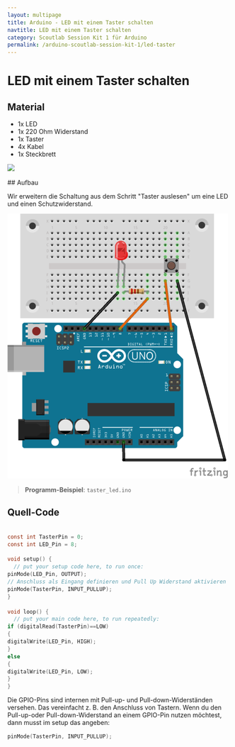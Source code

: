 ```yaml
---
layout: multipage
title: Arduino - LED mit einem Taster schalten
navtitle: LED mit einem Taster schalten
category: Scoutlab Session Kit 1 für Arduino
permalink: /arduino-scoutlab-session-kit-1/led-taster
---
```

# LED mit einem Taster schalten

## Material
* 1x LED
* 1x 220 Ohm Widerstand
* 1x Taster
* 4x Kabel
* 1x Steckbrett

![](images/material_taster_led_arduino.png)
<div style="page-break-after: always;"></div>
## Aufbau

Wir erweitern die Schaltung aus dem Schritt "Taster auslesen" um eine LED und einen Schutzwiderstand.

![Aufbau](images/button_led_arduino_Steckplatine.png)


>**Programm-Beispiel**: `taster_led.ino`


## Quell-Code

```c

const int TasterPin = 0;
const int LED_Pin = 8;

void setup() {
  // put your setup code here, to run once:
pinMode(LED_Pin, OUTPUT);
// Anschluss als Eingang definieren und Pull Up Widerstand aktivieren
pinMode(TasterPin, INPUT_PULLUP);
}

void loop() {
  // put your main code here, to run repeatedly:
if (digitalRead(TasterPin)==LOW)
{
digitalWrite(LED_Pin, HIGH);
}
else
{
digitalWrite(LED_Pin, LOW);
}
}
```

Die GPIO-Pins sind internen mit Pull-up- und Pull-down-Widerständen versehen. Das vereinfacht z. B. den Anschluss von Tastern. Wenn du den Pull-up-oder Pull-down-Widerstand an einem GPIO-Pin nutzen möchtest, dann musst im setup das angeben:

```C
pinMode(TasterPin, INPUT_PULLUP);
```
